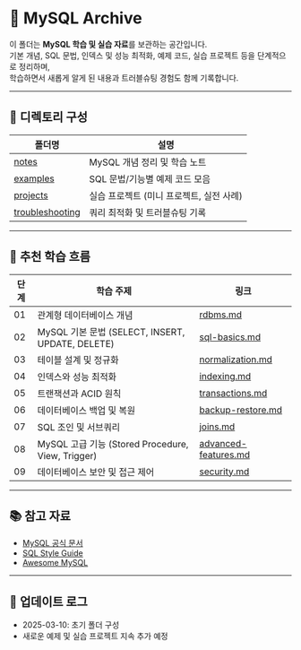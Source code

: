 # 🐬 MySQL Archive

이 폴더는 **MySQL 학습 및 실습 자료**를 보관하는 공간입니다.  
기본 개념, SQL 문법, 인덱스 및 성능 최적화, 예제 코드, 실습 프로젝트 등을 단계적으로 정리하며,  
학습하면서 새롭게 알게 된 내용과 트러블슈팅 경험도 함께 기록합니다.

---

## 📂 디렉토리 구성

| 폴더명 | 설명 |
|---|---|
| [notes](./notes) | MySQL 개념 정리 및 학습 노트 |
| [examples](./examples) | SQL 문법/기능별 예제 코드 모음 |
| [projects](./projects) | 실습 프로젝트 (미니 프로젝트, 실전 사례) |
| [troubleshooting](./troubleshooting) | 쿼리 최적화 및 트러블슈팅 기록 |

---

## 📖 추천 학습 흐름

| 단계 | 학습 주제 | 링크 |
|---|---|---|
| 01 | 관계형 데이터베이스 개념 | [rdbms.md](./notes/rdbms.md) |
| 02 | MySQL 기본 문법 (SELECT, INSERT, UPDATE, DELETE) | [sql-basics.md](./notes/sql-basics.md) |
| 03 | 테이블 설계 및 정규화 | [normalization.md](./notes/normalization.md) |
| 04 | 인덱스와 성능 최적화 | [indexing.md](./notes/indexing.md) |
| 05 | 트랜잭션과 ACID 원칙 | [transactions.md](./notes/transactions.md) |
| 06 | 데이터베이스 백업 및 복원 | [backup-restore.md](./notes/backup-restore.md) |
| 07 | SQL 조인 및 서브쿼리 | [joins.md](./notes/joins.md) |
| 08 | MySQL 고급 기능 (Stored Procedure, View, Trigger) | [advanced-features.md](./notes/advanced-features.md) |
| 09 | 데이터베이스 보안 및 접근 제어 | [security.md](./notes/security.md) |

---

## 📚 참고 자료

- [MySQL 공식 문서](https://dev.mysql.com/doc/)
- [SQL Style Guide](https://www.sqlstyle.guide/)
- [Awesome MySQL](https://github.com/shlomi-noach/awesome-mysql)

---

## 📢 업데이트 로그
- 2025-03-10: 초기 폴더 구성
- 새로운 예제 및 실습 프로젝트 지속 추가 예정
